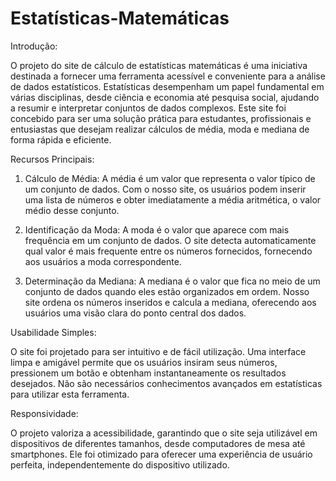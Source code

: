 # Estatísticas-Matemáticas

Introdução:

O projeto do site de cálculo de estatísticas matemáticas é uma iniciativa destinada a fornecer uma ferramenta acessível e conveniente para a análise de dados estatísticos. Estatísticas desempenham um papel fundamental em várias disciplinas, desde ciência e economia até pesquisa social, ajudando a resumir e interpretar conjuntos de dados complexos. Este site foi concebido para ser uma solução prática para estudantes, profissionais e entusiastas que desejam realizar cálculos de média, moda e mediana de forma rápida e eficiente.


Recursos Principais:

1. Cálculo de Média: A média é um valor que representa o valor típico de um conjunto de dados. Com o nosso site, os usuários podem inserir uma lista de números e obter imediatamente a média aritmética, o valor médio desse conjunto.

2. Identificação da Moda: A moda é o valor que aparece com mais frequência em um conjunto de dados. O site detecta automaticamente qual valor é mais frequente entre os números fornecidos, fornecendo aos usuários a moda correspondente.

3. Determinação da Mediana: A mediana é o valor que fica no meio de um conjunto de dados quando eles estão organizados em ordem. Nosso site ordena os números inseridos e calcula a mediana, oferecendo aos usuários uma visão clara do ponto central dos dados.


Usabilidade Simples:

O site foi projetado para ser intuitivo e de fácil utilização. Uma interface limpa e amigável permite que os usuários insiram seus números, pressionem um botão e obtenham instantaneamente os resultados desejados. Não são necessários conhecimentos avançados em estatísticas para utilizar esta ferramenta.


Responsividade:

O projeto valoriza a acessibilidade, garantindo que o site seja utilizável em dispositivos de diferentes tamanhos, desde computadores de mesa até smartphones. Ele foi otimizado para oferecer uma experiência de usuário perfeita, independentemente do dispositivo utilizado.
